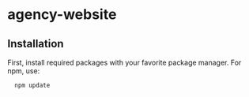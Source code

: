 # agency-website

## Installation

First, install required packages with your favorite package manager.
For npm, use:
```
  npm update
```

